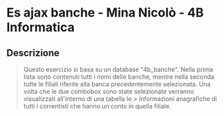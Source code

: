 # Es ajax banche - Mina Nicolò - 4B Informatica
## Descrizione ##
> Questo esercizio si basa su un database "4b_banche".
> Nella prima lista sono contenuti tutti i nomi delle banche, mentre nella seconda tutte le filiali riferite alla banca
> precedentemente selezionata. Una volta che le due combobox sono state selezionate verranno visualizzati all'interno di una tabella le > informazioni anagrafiche di tutti i correntisti che hanno un conto in quella filiale.
